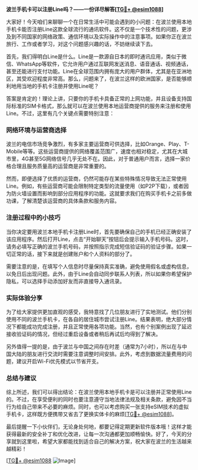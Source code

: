 **波兰手机卡可以注册Line吗？——一份详尽解答[[TG💪+ @esim1088](https://t.me/s/esim1088)]**

大家好！今天咱们来聊聊一个在日常生活中可能会遇到的小问题：在波兰使用本地手机卡能否注册Line这款全球流行的通讯软件。这不仅是一个技术性的问题，更涉及到不同国家的网络政策、通信环境以及实际操作中的注意事项。如果你正在波兰旅行、工作或者学习，对这个问题感兴趣的话，不妨继续读下去。

首先，我们得明白Line是什么。Line是一款源自日本的即时通讯应用，类似于微信、WhatsApp等软件，它允许用户通过互联网发送消息、语音通话、视频通话，甚至还能进行支付功能。Line在全球范围内拥有庞大的用户群体，尤其是在亚洲地区，其受欢迎程度非常高。那么，问题来了，在波兰这样的欧洲国家，是否能够顺利地用当地的手机卡注册并使用Line呢？

答案是肯定的！理论上讲，只要你的手机卡具备正常的上网功能，并且设备支持国际标准的SIM卡格式，那么就可以在波兰使用本地运营商提供的服务来注册和使用Line。不过，这里有几个关键点需要特别注意：

### 网络环境与运营商选择

波兰的电信市场竞争激烈，有多家主要运营商可供选择，比如Orange、Play、T-Mobile等等。这些运营商提供的网络覆盖范围广，速度也相对稳定，尤其在大城市里，4G甚至5G网络信号几乎无处不在。因此，对于普通用户而言，选择一家价格合理且服务质量高的运营商是非常重要的。

然而，即便选择了优质的运营商，仍然可能存在某些特殊情况导致无法正常使用Line。例如，有些运营商可能会限制特定类型的流量使用（如P2P下载），或者因为防火墙设置而影响到部分应用程序的功能。这就要求我们在购买手机卡之前多做功课，了解清楚该运营商的具体条款和服务内容。

### 注册过程中的小技巧

当你决定要用波兰本地手机卡注册Line时，首先要确保自己的手机已经正确安装了该应用程序。然后打开Line，点击“开始聊天”按钮后会提示输入手机号码。这时，请务必填写正确的波兰手机号码，并按照指示完成短信验证码的验证步骤。如果一切正常的话，接下来就是创建账户和个人资料的部分了。

需要注意的是，在填写个人信息时尽量保持真实准确，避免使用假名或虚构信息，以免日后出现问题。此外，由于Line会自动同步联系人列表，所以如果你希望保护隐私，可以选择手动添加好友而非直接导入通讯录。

### 实际体验分享

为了给大家提供更加直观的感受，我特意找了几位朋友进行了实地测试。他们分别使用不同的波兰手机卡，在各自的居住城市尝试注册Line。结果表明，绝大部分情况下都能成功完成注册，并且正常使用各项功能。当然，也有个别案例出现了延迟接收验证码的情况，但经过重启设备或者稍后再试后均得到了解决。

另外值得一提的是，由于波兰与中国之间存在时差（通常为7小时），所以在与中国大陆的朋友进行交流时需要注意调整时间安排。此外，考虑到数据流量费用的问题，建议开启Wi-Fi优先模式以节省开支。

### 总结与建议

综上所述，我们可以得出结论：在波兰使用本地手机卡是可以注册并正常使用Line的。不过，在享受便利的同时也要注意遵守当地法律法规及相关条款，避免因不当行为给自己带来不必要的麻烦。同时，也可以考虑购买一张支持eSIM技术的虚拟手机卡，这样既方便携带又省去了更换实体卡的麻烦[[TG💪+ @esim1088](https://t.me/s/esim1088)]。

最后提醒一下小伙伴们，无论身处何地，都要记得定期更新软件版本哦！这样才能获得最新的安全补丁和优化改进，让每一次沟通都更加顺畅愉快。好了，今天的分享就到这里啦，希望大家都能找到适合自己的解决方案，祝大家在波兰的生活越来越精彩！

[[TG💪+ @esim1088](https://t.me/s/esim1088) ![Image](https://i.postimg.cc/4NQfJmqS/Snipaste-2025-05-13-00-14-12.png)]
